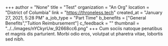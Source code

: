 +++
author = "None"
title = "Test"
organization = "An Org"
location = "District of Columbia"
link = "https://throneless.tech"
created_at = "January 27, 2021, 5:28 PM"
a_job_type = "Part Time"
b_benefits = ["General Benefits","Tuition Reimbursement"]
c_feedback = ""
thumbnail = "../../images/nYCkyrUw_92668cc6.png"
+++
Cum sociis natoque penatibus et magnis dis parturient. Morbi odio eros, volutpat ut pharetra vitae, lobortis sed nibh.